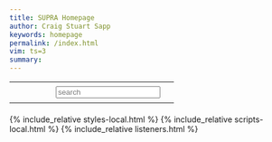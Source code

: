 ```yaml
---
title: SUPRA Homepage
author: Craig Stuart Sapp
keywords: homepage
permalink: /index.html
vim: ts=3
summary: 
---
```



<style>

table#sss:hover, table#sss tbody:hover, table#sss tr:hover, table#sss td:hover {
	background: transparent !important;
}

#textlink:hover {
	color: #8b1515;
}

input:focus {
	outline-width: 0;
}

</style>

<table id="sss" style="margin-bottom:20px;">
<tr><td>
<span style="margin-left: 18px; padding-top: 30px; visibility:hidden; display: block;" title="Copy search link." id="textlink" class="link" onclick="copyTextSearchLink()"><i class="fa fa-link" aria-hidden="true"></i></span>
</td><td style="padding-left:-50px;">
<input style="margin-left:40px;" id="search" placeholder="search" value="" autocomplete="off">
</td><td>
<span id="search-count"></span>
</td></tr>
</table>


<div id="list"></div>

{% include_relative styles-local.html %}
{% include_relative scripts-local.html %}
{% include_relative listeners.html %}

